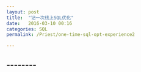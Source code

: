 ```yaml
---
layout: post
title:  "记一次线上SQL优化"
date:   2016-03-10 00:16
categories: SQL
permalink: /Priest/one-time-sql-opt-experience2

---
```



<h2>--------</h2>